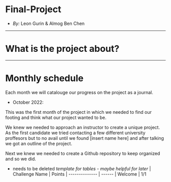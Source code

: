 # Final-Project
* _By:_ Leon Gurin & Almog Ben Chen
___

# What is the project about?

___
# Monthly schedule
Each month we will catalouge our progress on the project as a journal.

* October 2022:

This was the first month of the project in which we needed to find our footing and think what our project wanted to be.

We knew we needed to approach an instructor to create a unique project. As the first candidate we tried contacting a few different university proffesors but to no avail until we found [insert name here] and after talking we got an outline of the project.

Next we knew we needed to create a Github repository to keep organized and so we did.


* needs to be deleted
_template for tables - maybe helpful for later_
 | Challenge Name          | Points
 | --------------          | ------
 | Welcome | 1/1

